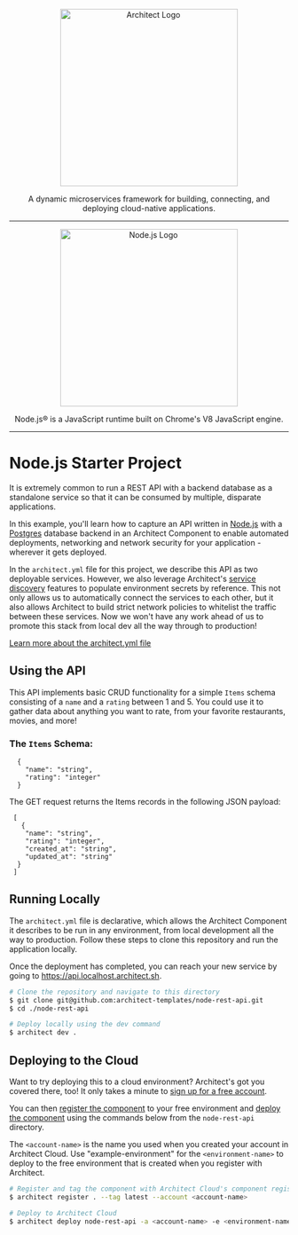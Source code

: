 <p align="center">
  <picture>
    <source media="(prefers-color-scheme: dark)" srcset="https://cdn.architect.io/logo/horizontal-inverted.png">
    <source media="(prefers-color-scheme: light)" srcset="https://cdn.architect.io/logo/horizontal.png">
    <img width="320" alt="Architect Logo" src="https://cdn.architect.io/logo/horizontal.png">
  </picture>
</p>

<p align="center">
  A dynamic microservices framework for building, connecting, and deploying cloud-native applications.
</p>

---

<p align="center">
  <a href="//nodejs.org" target="blank"><img src="https://nodejs.org/static/images/logo.svg" width="320" alt="Node.js Logo" /></a>
</p>

<p align="center">
  Node.js® is a JavaScript runtime built on Chrome's V8 JavaScript engine.
</p>

---

# Node.js Starter Project
It is extremely common to run a REST API with a backend database as a standalone service so that it can be consumed by
multiple, disparate applications.

In this example, you'll learn how to capture an API written in [Node.js](https://nodejs.org/en/) with a [Postgres](https://www.postgresql.org/)
database backend in an Architect Component to enable automated deployments, networking and network security for your application - wherever it gets deployed.

In the `architect.yml` file for this project, we describe this API as two deployable services. However, we also
leverage Architect's [service discovery](//docs.architect.io/components/service-discovery) features to populate environment
secrets by reference. This not only allows us to automatically connect the services to each other, but it also allows
Architect to build strict network policies to whitelist the traffic between these services. Now we won't have any work ahead
of us to promote this stack from local dev all the way through to production!

[Learn more about the architect.yml file](//docs.architect.io/configuration)

## Using the API
This API implements basic CRUD functionality for a simple `Items` schema consisting of a `name` and a `rating` between 1 and 5.
You could use it to gather data about anything you want to rate, from your favorite restaurants, movies, and more!

### The `Items` Schema:

```
  {
    "name": "string",
    "rating": "integer"
  }
```

The GET request returns the Items records in the following JSON payload:
```
 [
   {
    "name": "string",
    "rating": "integer",
    "created_at": "string",
    "updated_at": "string"
  }
 ]
```

## Running Locally
The `architect.yml` file is declarative, which allows the Architect Component it describes to be run in any environment,
from local development all the way to production. Follow these steps to clone this repository and run the application
locally.

Once the deployment has completed, you can reach your new service by going to https://api.localhost.architect.sh.

```sh
# Clone the repository and navigate to this directory
$ git clone git@github.com:architect-templates/node-rest-api.git
$ cd ./node-rest-api

# Deploy locally using the dev command
$ architect dev .
```


## Deploying to the Cloud

Want to try deploying this to a cloud environment? Architect's got you covered there, too! It only takes a minute to
[sign up for a free account](https://auth.architect.io/u/signup?state=hKFo2SAtSnhOdXljdy1nelBHb2NlajNhZkkybTlLOEJHcWRFeaFur3VuaXZlcnNhbC1sb2dpbqN0aWTZIFNCNEZUUFBHaWpBdlA3UVlVV0xFNk1rQVJvUHBzdF9Bo2NpZNkgbElwVzlmcTlJRlFCQmpUZ2xsaE42RUkwMVRYTWhSVm0).

You can then [register the component](https://docs.architect.io/getting-started/?_ga=2.19805311.635236263.1652126693-1328677302.1650395826#register-a-component)
to your free environment and [deploy the component](https://docs.architect.io/getting-started/introduction/#deploy-to-the-cloud)
using the commands below from the `node-rest-api` directory.

The `<account-name>` is the name you used when you created your account in Architect Cloud. Use "example-environment" for
the `<environment-name>` to deploy to the free environment that is created when you register with Architect.

```sh
# Register and tag the component with Architect Cloud's component registry
$ architect register . --tag latest --account <account-name>

# Deploy to Architect Cloud
$ architect deploy node-rest-api -a <account-name> -e <environment-name>
```
